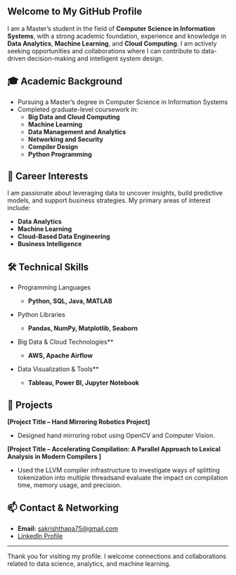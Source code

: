 ## Welcome to My GitHub Profile

I am a Master’s student in the field of **Computer Science in Information Systems**, with a strong academic foundation, experience and knowledge in **Data Analytics**, **Machine Learning**, and **Cloud Computing**. I am actively seeking opportunities and collaborations where I can contribute to data-driven decision-making and intelligent system design.

## 🎓 Academic Background

- Pursuing a Master’s degree in Computer Science in Information Systems
- Completed graduate-level coursework in:
  - **Big Data and Cloud Computing**
  - **Machine Learning**
  - **Data Management and Analytics**
  - **Networking and Security**
  - **Compiler Design**
  - **Python Programming**

## 💼 Career Interests

I am passionate about leveraging data to uncover insights, build predictive models, and support business strategies. My primary areas of interest include:

- **Data Analytics**
- **Machine Learning**
- **Cloud-Based Data Engineering**
- **Business Intelligence**

## 🛠️ Technical Skills

- Programming Languages
  - **Python, SQL, Java, MATLAB**

- Python Libraries
  - **Pandas, NumPy, Matplotlib, Seaborn**

- Big Data & Cloud Technologies**  
  - **AWS, Apache Airflow**

- Data Visualization & Tools**  
  - **Tableau, Power BI, Jupyter Notebook**

## 📁 Projects

**[Project Title – Hand Mirroring Robotics Project]**
  - Designed hand mirroring robot using OpenCV and Computer Vision.

**[Project Title – Accelerating Compilation: A Parallel Approach to Lexical Analysis in Modern Compilers ]**
  - Used the LLVM compiler infrastructure to investigate ways of splitting tokenization into multiple threadsand evaluate the impact on compilation time, memory usage, and precision.

## 📫 Contact & Networking

- **Email:** sakrishthapa75@gmail.com
- [LinkedIn Profile](https://www.linkedin.com/in/purna-thapa-50a990162/)
---

Thank you for visiting my profile. I welcome connections and collaborations related to data science, analytics, and machine learning.
